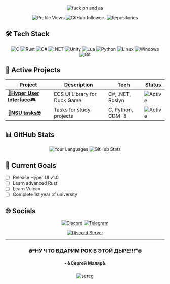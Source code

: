 <div align="center">


![fuck ph and as](https://private-user-images.githubusercontent.com/154656953/502986500-17a66e8f-9a36-419a-9068-5a5c23c631d2.png?jwt=eyJ0eXAiOiJKV1QiLCJhbGciOiJIUzI1NiJ9.eyJpc3MiOiJnaXRodWIuY29tIiwiYXVkIjoicmF3LmdpdGh1YnVzZXJjb250ZW50LmNvbSIsImtleSI6ImtleTUiLCJleHAiOjE3NjA4ODc2OTMsIm5iZiI6MTc2MDg4NzM5MywicGF0aCI6Ii8xNTQ2NTY5NTMvNTAyOTg2NTAwLTE3YTY2ZThmLTlhMzYtNDE5YS05MDY4LTVhNWMyM2M2MzFkMi5wbmc_WC1BbXotQWxnb3JpdGhtPUFXUzQtSE1BQy1TSEEyNTYmWC1BbXotQ3JlZGVudGlhbD1BS0lBVkNPRFlMU0E1M1BRSzRaQSUyRjIwMjUxMDE5JTJGdXMtZWFzdC0xJTJGczMlMkZhd3M0X3JlcXVlc3QmWC1BbXotRGF0ZT0yMDI1MTAxOVQxNTIzMTNaJlgtQW16LUV4cGlyZXM9MzAwJlgtQW16LVNpZ25hdHVyZT1kMzRkMjFlYjZmNmY3MGJlZDRhYjE4YmNhYTczN2IwNGZmMzZjNjYxMjYzYzQ0ZDRhZjI5YTgzZjRiOTdjZDliJlgtQW16LVNpZ25lZEhlYWRlcnM9aG9zdCJ9.JxOr0gmxqec4SysjoW_9uiH81PD5KjTAuMpkbZU0u5w)

![Profile Views](https://komarev.com/ghpvc/?username=aukvary&color=blue&style=flat-square)
![GitHub followers](https://img.shields.io/github/followers/aukvary?color=blue&style=flat-square)
![Repositories](https://img.shields.io/badge/Repositories-10+-blue?style=flat-square)

</div>

## 🛠️ Tech Stack

<div align="center">
  
![C](https://img.shields.io/badge/C-A8B9CC?style=for-the-badge&logo=c&logoColor=white)
![Rust](https://img.shields.io/badge/Rust-000000?style=for-the-badge&logo=rust&logoColor=white)
![C#](https://img.shields.io/badge/C%23-239120?style=for-the-badge&logo=c-sharp&logoColor=white)
![.NET](https://img.shields.io/badge/.NET-512BD4?style=for-the-badge&logo=dotnet&logoColor=white)
![Unity](https://img.shields.io/badge/Unity-000000?style=for-the-badge&logo=unity&logoColor=white)
![Lua](https://img.shields.io/badge/Lua-2C2D72?style=for-the-badge&logo=lua&logoColor=white)
![Python](https://img.shields.io/badge/Python-3776AB?style=for-the-badge&logo=python&logoColor=white)
![Linux](https://img.shields.io/badge/Linux-FCC624?style=for-the-badge&logo=linux&logoColor=black)
![Windows](https://img.shields.io/badge/Windows-0078D6?style=for-the-badge&logo=windows&logoColor=white)
![Git](https://img.shields.io/badge/Git-F05032?style=for-the-badge&logo=git&logoColor=white)

</div>

## 🚀 Active Projects

<div align="center">

| Project | Description | Tech | Status |
|---------|-------------|------|--------|
| **[🦆Hyper User Interface🎮](https://github.com/Aukvary/Hyper-User-Interface)** | ECS UI Library for Duck Game | C#, .NET, Roslyn | ![Active](https://img.shields.io/badge/🟢_Active_Development-orange) |
| **[📖NSU tasks🤓](https://github.com/Aukvary/NSU)** | Tasks for study projects | C, Python, CDM-8 | ![Active](https://img.shields.io/badge/🟢_In_Development-yellow) |

</div>

## 📊 GitHub Stats

<div align="center">

![Your Languages](https://github-readme-stats.vercel.app/api/top-langs/?username=aukvary&layout=compact&theme=dark&hide_border=true&bg_color=00000000&title_color=ffffff&text_color=ffffff&hide=html,css,javascript)
![GitHub Stats](https://github-readme-stats.vercel.app/api?username=aukvary&show_icons=true&theme=dark&hide_border=true&bg_color=00000000&title_color=ffffff&text_color=ffffff&icon_color=5865F2&hide_rank=true)

</div>

## 🎯 Current Goals

- [ ] Release Hyper UI v1.0
- [ ] Learn advanced Rust  
- [ ] Learn Vulcan
- [ ] Complete 1st year of university

## 🌐 Socials

<div align="center">

[![Discord](https://img.shields.io/badge/Discord-aukvary-5865F2?style=for-the-badge&logo=discord&logoColor=white)](https://discord.com/users/675888930725298219)
[![Telegram](https://img.shields.io/badge/Telegram-@aukvary-26A5E4?style=for-the-badge&logo=telegram&logoColor=white)](https://t.me/aukvary)

[![Discord Server](https://img.shields.io/badge/Duck_Channel_[5]-Join_Server-5865F2?style=for-the-badge&logo=discord&logoColor=white)](https://discord.gg/hsAMzvYrFX)

</div>


***

<div align="center">
  
### 🔥❝НУ ЧТО ВДАРИМ РОК В ЭТОЙ ДЫРЕ!!!❞🔥 
#### **- ♿Сергей Маляр♿**
![sereg](https://private-user-images.githubusercontent.com/154656953/502984175-ef29955e-52f1-4d89-be08-7a13c5b57f80.gif?jwt=eyJ0eXAiOiJKV1QiLCJhbGciOiJIUzI1NiJ9.eyJpc3MiOiJnaXRodWIuY29tIiwiYXVkIjoicmF3LmdpdGh1YnVzZXJjb250ZW50LmNvbSIsImtleSI6ImtleTUiLCJleHAiOjE3NjA4ODcwMDcsIm5iZiI6MTc2MDg4NjcwNywicGF0aCI6Ii8xNTQ2NTY5NTMvNTAyOTg0MTc1LWVmMjk5NTVlLTUyZjEtNGQ4OS1iZTA4LTdhMTNjNWI1N2Y4MC5naWY_WC1BbXotQWxnb3JpdGhtPUFXUzQtSE1BQy1TSEEyNTYmWC1BbXotQ3JlZGVudGlhbD1BS0lBVkNPRFlMU0E1M1BRSzRaQSUyRjIwMjUxMDE5JTJGdXMtZWFzdC0xJTJGczMlMkZhd3M0X3JlcXVlc3QmWC1BbXotRGF0ZT0yMDI1MTAxOVQxNTExNDdaJlgtQW16LUV4cGlyZXM9MzAwJlgtQW16LVNpZ25hdHVyZT1lNWYxM2E1NDk3ZDBhOWI3NzQyMTFkODU3ZjI5MzA3OWJlNzdmYjZiMjBlZDQwYjZiZmVjYTZhODliNjU5NGIyJlgtQW16LVNpZ25lZEhlYWRlcnM9aG9zdCJ9.FLxSBsQUhT79l1boGmOQ1fEQc9RifpEGMZ-iR0nDy4A)

</div>
